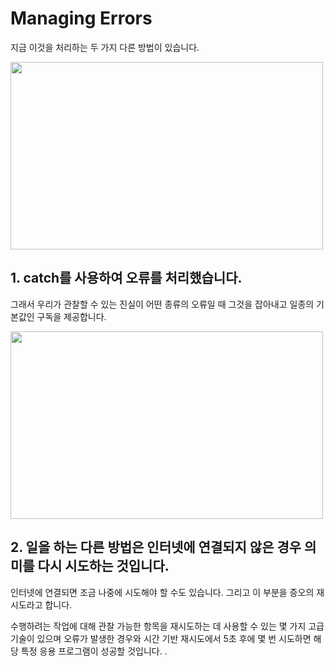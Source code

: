 # Managing Errors
지금 이것을 처리하는 두 가지 다른 방법이 있습니다.   

<img src = "https://user-images.githubusercontent.com/92699723/198098670-15200e88-d785-4117-83d7-6358305b1e69.png" width="500" height="300">

## 1. catch를 사용하여 오류를 처리했습니다.   
그래서 우리가 관찰할 수 있는 진실이 어떤 종류의 오류일 때 그것을 잡아내고 일종의 기본값인 구독을 제공합니다.

<img src = "https://user-images.githubusercontent.com/92699723/198098642-79324089-576d-434a-b781-89489b77098a.png" width="500" height="300">

## 2. 일을 하는 다른 방법은 인터넷에 연결되지 않은 경우 의미를 다시 시도하는 것입니다. 

인터넷에 연결되면 조금 나중에 시도해야 할 수도 있습니다.
그리고 이 부분을 증오의 재시도라고 합니다.

수행하려는 작업에 대해 관찰 가능한 항목을 재시도하는 데 사용할 수 있는 몇 가지 고급 기술이 있으며 오류가 발생한 경우와 시간 기반 재시도에서 5초 후에 몇 번 시도하면 해당 특정 응용 프로그램이 성공할 것입니다. .